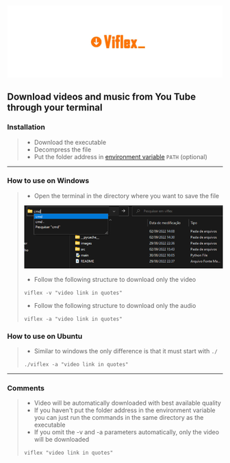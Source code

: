 <img src="images/banner.jpg">

## Download videos and music from You Tube through your terminal

### Installation

> - Download the executable
> - Decompress the file
> - Put the folder address in [environment variable](https://knowledge.autodesk.com/pt-br/support/navisworks-products/troubleshooting/caas/sfdcarticles/sfdcarticles/PTB/Adding-folder-path-to-Windows-PATH-environment-variable.html) ``PATH`` (optional)
 
 ---
 
 ### How to use on Windows
 > - Open the terminal in the directory where you want to save the file
 > <img src="images/image.png">
 >
 >
 > - Follow the following structure to download only the video
 >```
 >viflex -v "video link in quotes"
> ```
>
> - Follow the following structure to download only the audio
>```
>viflex -a "video link in quotes"
> ```
 ### How to use on Ubuntu
 > - Similar to windows the only difference is that it must start with `./`
 >```
>./viflex -a "video link in quotes"
> ```
---
### Comments
> - Video will be automatically downloaded with best available quality
> - If you haven't put the folder address in the environment variable you can just run the commands in the same directory as the executable
> - If you omit the -v and -a parameters automatically, only the video will be downloaded
>```
>viflex "video link in quotes"
>```
